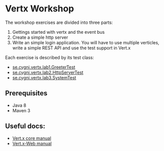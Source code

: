 
# Vertx Workshop

The workshop exercises are divided into three parts:

  1. Gettings started with vertx and the event bus
  2. Create a simple http server
  3. Write an simple login application. You will have to use multiple verticles, write a simple REST API and use the test support in Vert.x

Each exercise is described by its test class:

  - [se.cygni.vertx.lab1.GreeterTest](src/test/java/se/cygni/vertx/lab1/GreeterTest.java)
  - [se.cygni.vertx.lab2.HttpServerTest](src/test/java/se/cygni/vertx/lab2/HttpServerTest.java)
  - [se.cygni.vertx.lab3.SystemTest](src/test/java/se/cygni/vertx/lab3/SystemTest.java)

## Prerequisites

  - Java 8
  - Maven 3
  
## Useful docs:
  - [Vert.x core manual](http://vertx.io/docs/vertx-core/java/)
  - [Vert.x-Web manual](http://vertx.io/docs/vertx-web/java/)

   
 
 